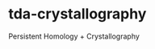 # tda-crystallography
Persistent Homology + Crystallography

<!-- FractionalCoordinates
PositionalCoordinates

gemmi.Fractional -> Fractional

## FractionalList

Contains coordinates of type gemmi.Fractional

### Fractional

1 Symmetry to many Points -> list of points
Many symmetries to 1 point -> list of points -->
